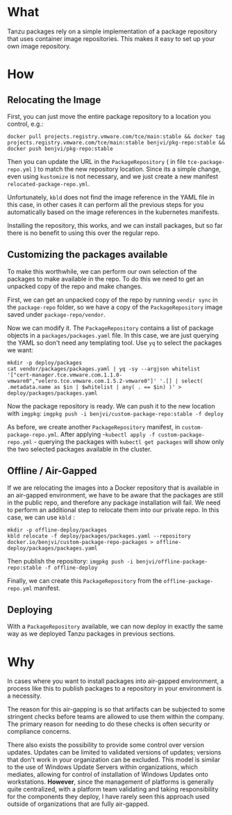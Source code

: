 
# What

Tanzu packages rely on a simple implementation of a package repository that uses container image repositories. This makes it easy to set up your own image repository.

# How

## Relocating the Image

First, you can just move the entire package repository to a location you control, e.g.:

`docker pull projects.registry.vmware.com/tce/main:stable && docker tag projects.registry.vmware.com/tce/main:stable benjvi/pkg-repo:stable && docker push benjvi/pkg-repo:stable`

Then you can update the URL in the `PackageRepository` ( in file `tce-package-repo.yml` ) to match the new repository location. Since its a simple change, even using `kustomize` is not necessary, and we just create a new manifest `relocated-package-repo.yml`.

Unfortunately, `kbld` does not find the image reference in the YAML file in this case, in other cases it can perform all the previous steps for you automatically based on the image references in the kubernetes manifests.

Installing the repository, this works, and we can install packages, but so far there is no benefit to using this over the regular repo.

## Customizing the packages available

To make this worthwhile, we can perform our own selection of the packages to make available in the repo. To do this we need to get an unpacked copy of the repo and make changes.

First, we can get an unpacked copy of the repo by running `vendir sync` in the `package-repo` folder, so we have a copy of the `PackageRepository` image saved under `package-repo/vendor`.

Now we can modify it. The `PackageRepository` contains a list of package objects in a `packages/packages.yaml` file. In this case, we are just querying the YAML so don't need any templating tool. Use `yq` to select the packages we want:

```
mkdir -p deploy/packages
cat vendor/packages/packages.yaml | yq -sy --argjson whitelist '["cert-manager.tce.vmware.com.1.1.0-vmware0","velero.tce.vmware.com.1.5.2-vmware0"]' '.[] | select( .metadata.name as $in | $whitelist | any( . == $in) )' > deploy/packages/packages.yaml
```

Now the package repository is ready. We can push it to the new location with `imgpkg`:
`imgpkg push -i benjvi/custom-package-repo:stable -f deploy`

As before, we create another `PackageRepository` manifest, in `custom-package-repo.yml`. After applying -`kubectl apply -f custom-package-repo.yml` - querying the packages with `kubectl get packages` will show only the two selected packages available in the cluster.

## Offline / Air-Gapped

If we are relocating the images into a Docker repository that is available in an air-gapped environment, we have to be aware that the packages are still in the public repo, and therefore any package installation will fail. We need to perform an additional step to relocate them into our private repo. In this case, we can use `kbld` :

```
mkdir -p offline-deploy/packages
kbld relocate -f deploy/packages/packages.yaml --repository docker.io/benjvi/custom-package-repo-packages > offline-deploy/packages/packages.yaml
```
Then publish the repository:
`imgpkg push -i benjvi/offline-package-repo:stable -f offline-deploy`

Finally, we can create this `PackageRepository` from the `offline-package-repo.yml` manifest.

## Deploying

With a `PackageRepository` available, we can now deploy in exactly the same way as we deployed Tanzu packages in previous sections.

# Why

In cases where you want to install packages into air-gapped environment, a process like this to publish packages to a repository in your environment is a necessity.

The reason for this air-gapping is so that artifacts can be subjected to some stringent checks before teams are allowed to use them within the company. The primary reason for needing to do these checks is often security or compliance concerns.

There also exists the possibility to provide some control over version updates. Updates can be limited to validated versions of updates; versions that don't work in your organization can be excluded. This model is similar to the use of Windows Update Servers within organizations, which mediates, allowing for control of installation of Windows Updates onto workstations. __However__, since the management of platforms is generally quite centralized, with a platform team validating and taking responsibility for the components they deploy, I have rarely seen this approach used outside of organizations that are fully air-gapped.

